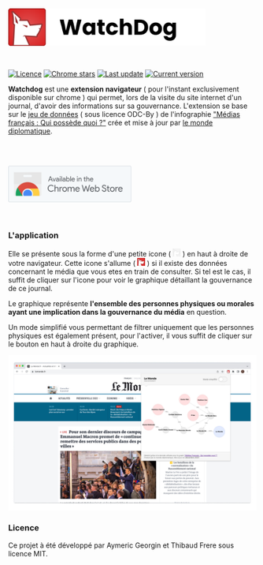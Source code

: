 <br/>
<p>
  <a href="https://github.com/StarNoodle/watchdog" title="logo"><img src="resources/watchdog-logo.png" width="400"></a>
</p>
<br/>

<p>
<a href="https://github.com/StarNoodle/watchdog#licence"><img src="https://img.shields.io/badge/licence-MIT-green" alt="Licence"></a>
<a href="https://github.com/StarNoodle/watchdog"><img src="https://img.shields.io/chrome-web-store/stars/:storeId" alt="Chrome stars"></a>
<a href="https://github.com/StarNoodle/watchdog"><img src="https://img.shields.io/github/last-commit/StarNoodle/watchdog" alt="Last update"></a>
<a href="https://github.com/StarNoodle/watchdog"><img src="https://img.shields.io/github/v/tag/StarNoodle/watchdog" alt="Current version"></a>
</p>

**Watchdog** est une **extension navigateur** ( pour l'instant exclusivement disponible sur chrome ) qui permet, lors de la visite du site internet d'un journal, d'avoir des informations sur sa gouvernance. L'extension se base sur le [jeu de données](https://github.com/mdiplo/Medias_francais) ( sous licence  ODC-By ) de l'infographie ["Médias français : Qui possède quoi ?"](https://www.monde-diplomatique.fr/cartes/PPA) crée et mise à jour par [le monde diplomatique](https://www.monde-diplomatique.fr/).

<br/>
<br/>

<p>
  <a href="https://github.com/StarNoodle/watchdog" title="logo"><img src="resources/install-button.svg" width="250"></a>
</p>

<br/>

### L'application

Elle se présente sous la forme d'une petite icone ( <img src="resources/logo-inactive.png" width="16" alt="logo inactive"> ) en haut à droite de votre navigateur. Cette icone s'allume ( <img src="resources/logo-active.png" width="16" alt="logo active"> ) si il existe des données concernant le média que vous etes en train de consulter. Si tel est le cas, il suffit de cliquer sur l'icone pour voir le graphique détaillant la gouvernance de ce journal.

Le graphique représente **l'ensemble des personnes physiques ou morales ayant une implication dans la gouvernance du média** en question. 

Un mode simplifié vous permettant de filtrer uniquement que les personnes physiques est également présent, pour l'activer, il vous suffit de cliquer sur le bouton en haut à droite du graphique.

<img alt="presentation" src="resources/demo-screenshot-1280x600.jpg">

<br/>

### Licence

Ce projet à été développé par Aymeric Georgin et Thibaud Frere sous licence MIT.

